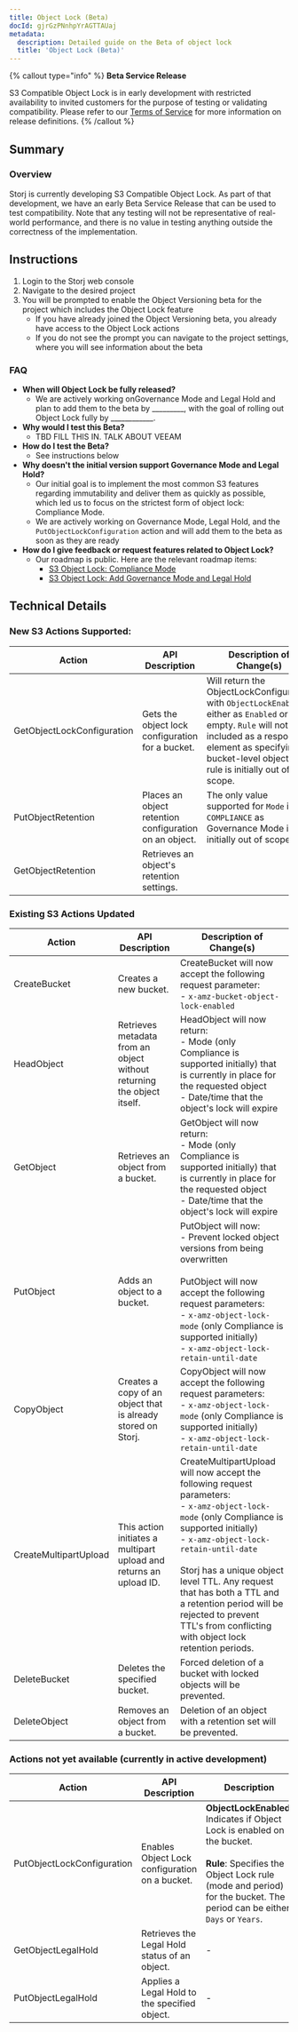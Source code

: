 ```yaml
---
title: Object Lock (Beta)
docId: gjrGzPNnhpYrAGTTAUaj
metadata:
  description: Detailed guide on the Beta of object lock
  title: 'Object Lock (Beta)'
---
```

{% callout type="info" %}
**Beta Service Release**

S3 Compatible Object Lock is in early development with restricted availability to invited customers for the purpose of testing or validating compatibility. Please refer to our [Terms of Service](https://www.storj.io/legal/terms-of-service) for more information on release definitions.
{% /callout %}

## Summary

### Overview
Storj is currently developing S3 Compatible Object Lock. As part of that development, we have an early Beta Service Release that can be used to test compatibility. Note that any testing will not be representative of real-world performance, and there is no value in testing anything outside the correctness of the implementation.

## Instructions
1. Login to the Storj web console
2. Navigate to the desired project
3. You will be prompted to enable the Object Versioning beta for the project which includes the Object Lock feature
    - If you have already joined the Object Versioning beta, you already have access to the Object Lock actions
	- If you do not see the prompt you can navigate to the project settings, where you will see information about the beta

### FAQ
- **When will Object Lock be fully released?**
	- We are actively working onGovernance Mode and Legal Hold and plan to add them to the beta by _________, with the goal of rolling out Object Lock fully by ____________.
- **Why would I test this Beta?**
	- TBD FILL THIS IN. TALK ABOUT VEEAM
- **How do I test the Beta?**
    - See instructions below
- **Why doesn't the initial version support Governance Mode and Legal Hold?**
	- Our initial goal is to implement the most common S3 features regarding immutability and deliver them as quickly as possible, which led us to focus on the strictest form of object lock: Compliance Mode.
	- We are actively working on Governance Mode, Legal Hold, and the `PutObjectLockConfiguration` action and will add them to the beta as soon as they are ready
- **How do I give feedback or request features related to Object Lock?**
	- Our roadmap is public. Here are the relevant roadmap items:
		- [S3 Object Lock: Compliance Mode](https://github.com/storj/roadmap/issues/47)
		- [S3 Object Lock: Add Governance Mode and Legal Hold](https://github.com/storj/roadmap/issues/98)

## Technical Details
### New S3 Actions Supported:

| Action                     | API Description                                            | Description of Change(s)                                                                                                                                                                                                  |
| -------------------------- | ---------------------------------------------------------- | ------------------------------------------------------------------------------------------------------------------------------------------------------------------------------------------------------------------------- |
| GetObjectLockConfiguration | Gets the object lock configuration for a bucket.           | Will return the ObjectLockConfiguration with `ObjectLockEnabled` either as `Enabled` or empty. `Rule` will not be included as a response element as specifying a bucket-level object Lock rule is initially out of scope. |
| PutObjectRetention         | Places an object retention configuration on an object.<br> | The only value supported for `Mode` is `COMPLIANCE` as Governance Mode is initially out of scope.                                                                                                                         |
| GetObjectRetention         | Retrieves an object's retention settings.                  |                                                                                                                                                                                                                           |

### Existing S3 Actions Updated

| Action                | API Description                                                        | Description of Change(s)                                                                                                                                                                                                                                                                                                                                                             |
| --------------------- | ---------------------------------------------------------------------- | ------------------------------------------------------------------------------------------------------------------------------------------------------------------------------------------------------------------------------------------------------------------------------------------------------------------------------------------------------------------------------------ |
| CreateBucket          | Creates a new bucket.                                                  | CreateBucket will now accept the following request parameter:<br>- `x-amz-bucket-object-lock-enabled`                                                                                                                                                                                                                                                                                |
| HeadObject            | Retrieves metadata from an object without returning the object itself. | HeadObject will now return:<br>- Mode (only Compliance is supported initially) that is currently in place for the requested object<br>- Date/time that the object's lock will expire                                                                                                                                                                                                 |
| GetObject             | Retrieves an object from a bucket.                                     | GetObject will now return:<br>- Mode (only Compliance is supported initially) that is currently in place for the requested object<br>- Date/time that the object's lock will expire                                                                                                                                                                                                  |
| PutObject             | Adds an object to a bucket.                                            | PutObject will now:<br> - Prevent locked object versions from being overwritten<br><br>PutObject will now accept the following request parameters:<br>- `x-amz-object-lock-mode` (only Compliance is supported initially) <br>- `x-amz-object-lock-retain-until-date`                                                                                                                |
| CopyObject            | Creates a copy of an object that is already stored on Storj.           | CopyObject will now accept the following request parameters:<br>- `x-amz-object-lock-mode` (only Compliance is supported initially) <br>- `x-amz-object-lock-retain-until-date`                                                                                                                                                                                                      |
| CreateMultipartUpload | This action initiates a multipart upload and returns an upload ID.     | CreateMultipartUpload will now accept the following request parameters:<br>- `x-amz-object-lock-mode` (only Compliance is supported initially) <br>- `x-amz-object-lock-retain-until-date`<br><br>Storj has a unique object level TTL. Any request that has both a TTL and a retention period will be rejected to prevent TTL's from conflicting with object lock retention periods. |
| DeleteBucket          | Deletes the specified bucket.                                          | Forced deletion of a bucket with locked objects will be prevented.                                                                                                                                                                                                                                                                                                                   |
| DeleteObject          | Removes an object from a bucket.                                       | Deletion of an object with a retention set will be prevented.                                                                                                                                                                                                                                                                                                                        |

### Actions not yet available (currently in active development)
| Action | API Description | Description |
|---|---|---|
| PutObjectLockConfiguration | Enables Object Lock configuration on a bucket. | **ObjectLockEnabled**: Indicates if Object Lock is enabled on the bucket. <br><br>**Rule**: Specifies the Object Lock rule (mode and period) for the bucket. The period can be either `Days` or `Years`. |
| GetObjectLegalHold | Retrieves the Legal Hold status of an object. | - |
| PutObjectLegalHold | Applies a Legal Hold to the specified object. | - |